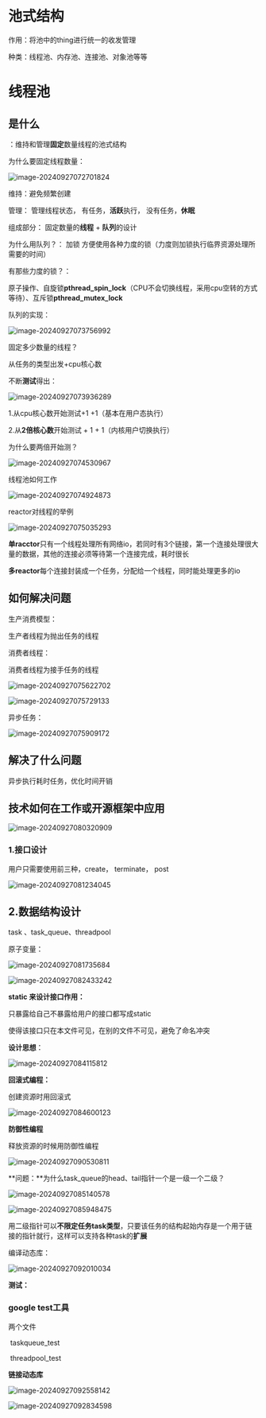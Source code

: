 # 池式结构

作用：将池中的thing进行统一的收发管理

种类：线程池、内存池、连接池、对象池等等

# 线程池

## 是什么

：维持和管理**固定**数量线程的池式结构

为什么要固定线程数量：  

![image-20240927072701824](C:\Users\12280\AppData\Roaming\Typora\typora-user-images\image-20240927072701824.png)





维持：避免频繁创建

管理：  管理线程状态， 有任务，**活跃**执行， 没有任务，**休眠**



组成部分： 固定数量的**线程** + **队列**的设计

为什么用队列？： 加锁   方便使用各种力度的锁（力度则加锁执行临界资源处理所需要的时间）

有那些力度的锁？：

 原子操作、自旋锁**pthread_spin_lock**（CPU不会切换线程，采用cpu空转的方式等待）、互斥锁**pthread_mutex_lock**



队列的实现：

![image-20240927073756992](C:\Users\12280\AppData\Roaming\Typora\typora-user-images\image-20240927073756992.png)

固定多少数量的线程？

从任务的类型出发+cpu核心数 

不断**测试**得出：

![image-20240927073936289](C:\Users\12280\AppData\Roaming\Typora\typora-user-images\image-20240927073936289.png)

 1.从cpu核心数开始测试+1 +1（基本在用户态执行）

2.从**2倍核心数**开始测试 + 1 + 1（内核用户切换执行）

为什么要两倍开始测？ 

![image-20240927074530967](C:\Users\12280\AppData\Roaming\Typora\typora-user-images\image-20240927074530967.png)

线程池如何工作 

![image-20240927074924873](C:\Users\12280\AppData\Roaming\Typora\typora-user-images\image-20240927074924873.png)

 

reactor对线程的举例

![image-20240927075035293](C:\Users\12280\AppData\Roaming\Typora\typora-user-images\image-20240927075035293.png)

**单racctor**只有一个线程处理所有网络io，若同时有3个链接，第一个连接处理很大量的数据，其他的连接必须等待第一个连接完成，耗时很长

**多reactor**每个连接封装成一个任务，分配给一个线程，同时能处理更多的io

## 如何解决问题

生产消费模型：

生产者线程为抛出任务的线程

消费者线程：

消费者线程为接手任务的线程

![image-20240927075622702](C:\Users\12280\AppData\Roaming\Typora\typora-user-images\image-20240927075622702.png)

![image-20240927075729133](C:\Users\12280\AppData\Roaming\Typora\typora-user-images\image-20240927075729133.png)

异步任务：

![image-20240927075909172](C:\Users\12280\AppData\Roaming\Typora\typora-user-images\image-20240927075909172.png)

## 解决了什么问题

异步执行耗时任务，优化时间开销



## 技术如何在工作或开源框架中应用

![image-20240927080320909](C:\Users\12280\AppData\Roaming\Typora\typora-user-images\image-20240927080320909.png)



### 1.接口设计

用户只需要使用前三种，create， terminate， post

![image-20240927081234045](C:\Users\12280\AppData\Roaming\Typora\typora-user-images\image-20240927081234045.png)

## 2.数据结构设计

task 、task_queue、threadpool

原子变量：

![image-20240927081735684](C:\Users\12280\AppData\Roaming\Typora\typora-user-images\image-20240927081735684.png)

![image-20240927082433242](C:\Users\12280\AppData\Roaming\Typora\typora-user-images\image-20240927082433242.png)

**static 来设计接口作用：**

只暴露给自己不暴露给用户的接口都写成static

使得该接口只在本文件可见，在别的文件不可见，避免了命名冲突

 **设计思想**：

![image-20240927084115812](C:\Users\12280\AppData\Roaming\Typora\typora-user-images\image-20240927084115812.png)

 **回滚式编程：**

创建资源时用回滚式

![image-20240927084600123](C:\Users\12280\AppData\Roaming\Typora\typora-user-images\image-20240927084600123.png)

**防御性编程**

释放资源的时候用防御性编程

![image-20240927090530811](C:\Users\12280\AppData\Roaming\Typora\typora-user-images\image-20240927090530811.png)

**问题：**为什么task_queue的head、tail指针一个是一级一个二级？

![image-20240927085140578](C:\Users\12280\AppData\Roaming\Typora\typora-user-images\image-20240927085140578.png)

![image-20240927085948475](C:\Users\12280\AppData\Roaming\Typora\typora-user-images\image-20240927085948475.png)

用二级指针可以**不限定任务task类型**，只要该任务的结构起始内存是一个用于链接的指针就行，这样可以支持各种task的**扩展**



编译动态库：

![image-20240927092010034](C:\Users\12280\AppData\Roaming\Typora\typora-user-images\image-20240927092010034.png)



**测试：**

### google test工具

两个文件

​				 taskqueue_test

​				threadpool_test



**链接动态库**

![image-20240927092558142](C:\Users\12280\AppData\Roaming\Typora\typora-user-images\image-20240927092558142.png)

![image-20240927092834598](C:\Users\12280\AppData\Roaming\Typora\typora-user-images\image-20240927092834598.png)
